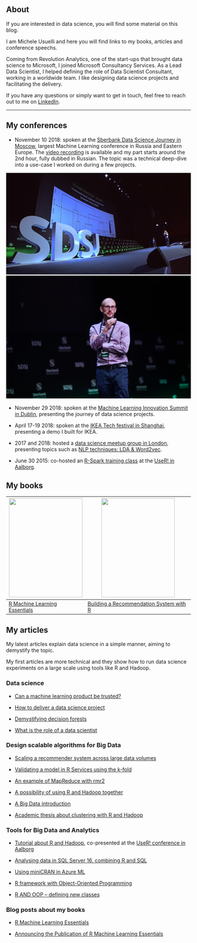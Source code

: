 

## About

If you are interested in data science, you will find some material on this blog.

I am Michele Usuelli and here you will find links to my books, articles and conference speechs.

Coming from Revolution Analytics, one of the start-ups that brought data science to Microsoft, I joined Microsoft Consultancy Services. As a Lead Data Scientist, I helped defining the role of Data Scientist Consultant, working in a worldwide team. I like designing data science projects and facilitating the delivery.

If you have any questions or simply want to get in touch, feel free to reach out to me on [LinkedIn](https://uk.linkedin.com/in/michele-usuelli-1b84b460).

---

## My conferences

- November 10 2018: spoken at the [Sberbank Data Science Journey in Moscow](https://sdsj.sberbank.ai/ru/day), largest Machine Learning conference in Russia and Eastern Europe. The [video recording](https://fast.wistia.net/embed/iframe/9rfd8seq0m) is available and my part starts around the 2nd hour, fully dubbed in Russian. The topic was a technical deep-dive into a use-case I worked on during a few projects.



![alt text](https://github.com/micheleusuelli/micheleusuelli.github.io/blob/master/pictures/sdsj-02.PNG "Logo Title Text 1")
![alt text](https://github.com/micheleusuelli/micheleusuelli.github.io/blob/master/pictures/michele-sdsj.JPG "Logo Title Text 1")

- November 29 2018: spoken at the [Machine Learning Innovation Summit in Dublin](https://www.theinnovationenterprise.com/summits/machine-learning-summit-dublin-2018/overview), presenting the journey of data science projects.

- April 17-19 2018: spoken at the [IKEA Tech festival in Shanghai](https://berndhessbruegge.wixsite.com/ikea-tech-festival-2), presenting a demo I built for IKEA.

- 2017 and 2018: hosted a [data science meetup group in London](https://www.meetup.com/Data-Scienziati-of-London/), presenting topics such as [NLP techniques: LDA & Word2vec](https://www.meetup.com/Data-Scienziati-of-London/photos/28882192/).

- June 30 2015: co-hosted an [R-Spark training class](https://github.com/micheleusuelli/RHadoop-tutorial) at the [UseR! in Aalborg](https://user2015.math.aau.dk/).



## My books

| <img src="https://www.packtpub.com/media/catalog/product/cache/e4d64343b1bc593f1c5348fe05efa4a6/7/7/7740os_mockupcover_normal.jpg" width="200" height="270" /> | <img src="https://www.packtpub.com/media/catalog/product/cache/ecd051e9670bd57df35c8f0b122d8aea/b/0/b03888_building20a20recommendation20system20with20r_.jpg" width="200" height="270" /> |
|---|---|
| [R Machine Learning Essentials](http://www.amazon.co.uk/Machine-Learning-Essentials-Michele-Usuelli/dp/178398774X) | [Building a Recommendation System with R](http://www.amazon.co.uk/Building-Recommendation-System-Suresh-Gorakala/dp/1783554495) |




## My articles

My latest articles explain data science in a simple manner, aiming to demystify the topic.

My first articles are more technical and they show how to run data science experiments on a large scale using tools like R and Hadoop.

### Data science

- [Can a machine learning product be trusted?](https://github.com/micheleusuelli/micheleusuelli.github.io/blob/master/articles-pdf/mltrust.pdf)

- [How to deliver a data science project](https://github.com/micheleusuelli/micheleusuelli.github.io/blob/master/articles-pdf/dsdeliver.pdf)

- [Demystifying decision forests](https://github.com/micheleusuelli/micheleusuelli.github.io/blob/master/articles-html/forest/forest.md)

- [What is the role of a data scientist](https://github.com/micheleusuelli/micheleusuelli.github.io/blob/master/articles-pdf/dsrole.pdf)



### Design scalable algorithms for Big Data

- [Scaling a recommender system across large data volumes](https://github.com/micheleusuelli/micheleusuelli.github.io/blob/master/articles-pdf/recommenderscale.pdf)

- [Validating a model in R Services using the k-fold](https://github.com/micheleusuelli/micheleusuelli.github.io/blob/master/articles-pdf/kfold.pdf)

- [An example of MapReduce with rmr2](http://www.r-bloggers.com/an-example-of-mapreduce-with-rmr2/)

- [A possibility of using R and Hadoop together](http://www.r-bloggers.com/a-possibility-for-use-r-and-hadoop-together/)

- [A Big Data introduction](http://www.r-bloggers.com/a-big-data-introduction/)

- [Academic thesis about clustering with R and Hadoop](https://www.politesi.polimi.it/bitstream/10589/77983/1/tesi.pdf)



### Tools for Big Data and Analytics

- [Tutorial about R and Hadoop](https://github.com/micheleusuelli/RHadoop-tutorial), co-presented at the [UseR! conference in Aalborg](https://user2015.math.aau.dk/index.html)

- [Analysing data in SQL Server 16, combining R and SQL](https://github.com/micheleusuelli/micheleusuelli.github.io/blob/master/articles-pdf/rsql.pdf)

- [Using miniCRAN in Azure ML](http://www.r-bloggers.com/using-minicran-in-azure-ml/)

- [R framework with Object-Oriented Programming](http://www.r-bloggers.com/r-framework-with-object-oriented-programming/)

- [R AND OOP – defining new classes](http://www.r-bloggers.com/r-and-oop-defining-new-classes/)



### Blog posts about my books

- [R Machine Learning Essentials](http://www.r-bloggers.com/r-machine-learning-essentials/)

- [Announcing the Publication of R Machine Learning Essentials](http://www.r-bloggers.com/announcing-the-publication-of-r-machine-learning-essentials/)



